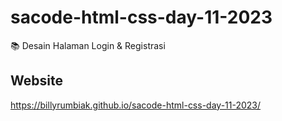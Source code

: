 # sacode-html-css-day-11-2023
📚 Desain Halaman Login &amp; Registrasi

## Website

https://billyrumbiak.github.io/sacode-html-css-day-11-2023/
